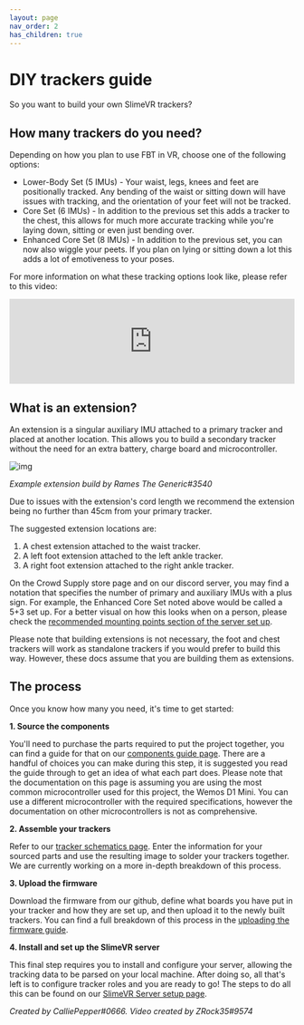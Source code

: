 ```yaml
---
layout: page
nav_order: 2
has_children: true
---
```


# DIY trackers guide

So you want to build your own SlimeVR trackers?

## How many trackers do you need?

Depending on how you plan to use FBT in VR, choose one of the following options:

* Lower-Body Set (5 IMUs) - Your waist, legs, knees and feet are positionally tracked. Any bending of the waist or sitting down will have issues with tracking, and the orientation of your feet will not be tracked.
* Core Set (6 IMUs) - In addition to the previous set this adds a tracker to the chest, this allows for much more accurate tracking while you're laying down, sitting or even just bending over.
* Enhanced Core Set (8 IMUs) - In addition to the previous set, you can now also wiggle your peets. If you plan on lying or sitting down a lot this adds a lot of emotiveness to your poses.

For more information on what these tracking options look like, please refer to this video:

<div class="video-container">
<iframe width="100%" height="auto" src="https://www.youtube.com/embed/Nl_6eQV32ys" title="YouTube video player" frameborder="0" allow="accelerometer; autoplay; clipboard-write; encrypted-media; gyroscope; picture-in-picture" allowfullscreen></iframe>
</div>

## What is an extension?

An extension is a singular auxiliary IMU attached to a primary tracker and placed at another location. This allows you to build a secondary tracker without the need for an extra battery, charge board and microcontroller. 

![img](https://i.imgur.com/OxED2eX.png)

*Example extension build by Rames The Generic#3540*

Due to issues with the extension's cord length we recommend the extension being no further than 45cm from your primary tracker. 

The suggested extension locations are:

1. A chest extension attached to the waist tracker.
1. A left foot extension attached to the left ankle tracker.
1. A right foot extension attached to the right ankle tracker.

On the Crowd Supply store page and on our discord server, you may find a notation that specifies the number of primary and auxiliary IMUs with a plus sign. For example, the Enhanced Core Set noted above would be called a 5+3 set up. For a better visual on how this looks when on a person, please check the [recommended mounting points section of the server set up](https://docs.slimevr.dev/slimevr-setup.html#recommended-mounting-points).

Please note that building extensions is not necessary, the foot and chest trackers will work as standalone trackers if you would prefer to build this way. However, these docs assume that you are building them as extensions.

## The process

Once you know how many you need, it's time to get started:

**1. Source the components**

You'll need to purchase the parts required to put the project together, you can find a guide for that on our [components guide page](components-guide.md). There are a handful of choices you can make during this step, it is suggested you read the guide through to get an idea of what each part does. Please note that the documentation on this page is assuming you are using the most common microcontroller used for this project, the Wemos D1 Mini. You can use a different microcontroller with the required specifications, however the documentation on other microcontrollers is not as comprehensive.

**2. Assemble your trackers**

Refer to our [tracker schematics page](tracker-schematics.md). Enter the information for your sourced parts and use the resulting image to solder your trackers together. We are currently working on a more in-depth breakdown of this process.

**3. Upload the firmware**

Download the firmware from our github, define what boards you have put in your tracker and how they are set up, and then upload it to the newly built trackers. You can find a full breakdown of this process in the [uploading the firmware guide](upload-firmware-guide.md).

**4. Install and set up the SlimeVR server**

This final step requires you to install and configure your server, allowing the tracking data to be parsed on your local machine. After doing so, all that's left is to configure tracker roles and you are ready to go! The steps to do all this can be found on our [SlimeVR Server setup page](slimevr-setup.md).

*Created by CalliePepper#0666. Video created by ZRock35#9574*